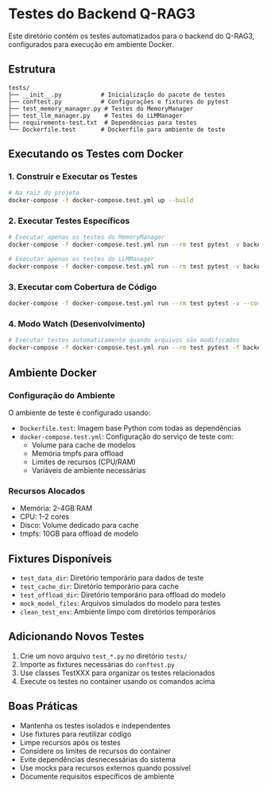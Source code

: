 # Testes do Backend Q-RAG3

Este diretório contém os testes automatizados para o backend do Q-RAG3, configurados para execução em ambiente Docker.

## Estrutura

```
tests/
├── __init__.py           # Inicialização do pacote de testes
├── conftest.py           # Configurações e fixtures do pytest
├── test_memory_manager.py # Testes do MemoryManager
├── test_llm_manager.py    # Testes do LLMManager
├── requirements-test.txt  # Dependências para testes
└── Dockerfile.test       # Dockerfile para ambiente de teste
```

## Executando os Testes com Docker

### 1. Construir e Executar os Testes

```bash
# Na raiz do projeto
docker-compose -f docker-compose.test.yml up --build
```

### 2. Executar Testes Específicos

```bash
# Executar apenas os testes do MemoryManager
docker-compose -f docker-compose.test.yml run --rm test pytest -v backend/tests/test_memory_manager.py

# Executar apenas os testes do LLMManager
docker-compose -f docker-compose.test.yml run --rm test pytest -v backend/tests/test_llm_manager.py
```

### 3. Executar com Cobertura de Código

```bash
docker-compose -f docker-compose.test.yml run --rm test pytest -v --cov=backend backend/tests/
```

### 4. Modo Watch (Desenvolvimento)

```bash
# Executar testes automaticamente quando arquivos são modificados
docker-compose -f docker-compose.test.yml run --rm test pytest -f backend/tests/
```

## Ambiente Docker

### Configuração do Ambiente

O ambiente de teste é configurado usando:

- `Dockerfile.test`: Imagem base Python com todas as dependências
- `docker-compose.test.yml`: Configuração do serviço de teste com:
  - Volume para cache de modelos
  - Memória tmpfs para offload
  - Limites de recursos (CPU/RAM)
  - Variáveis de ambiente necessárias

### Recursos Alocados

- Memória: 2-4GB RAM
- CPU: 1-2 cores
- Disco: Volume dedicado para cache
- tmpfs: 10GB para offload de modelo

## Fixtures Disponíveis

- `test_data_dir`: Diretório temporário para dados de teste
- `test_cache_dir`: Diretório temporário para cache
- `test_offload_dir`: Diretório temporário para offload do modelo
- `mock_model_files`: Arquivos simulados do modelo para testes
- `clean_test_env`: Ambiente limpo com diretórios temporários

## Adicionando Novos Testes

1. Crie um novo arquivo `test_*.py` no diretório `tests/`
2. Importe as fixtures necessárias do `conftest.py`
3. Use classes TestXXX para organizar os testes relacionados
4. Execute os testes no container usando os comandos acima

## Boas Práticas

- Mantenha os testes isolados e independentes
- Use fixtures para reutilizar código
- Limpe recursos após os testes
- Considere os limites de recursos do container
- Evite dependências desnecessárias do sistema
- Use mocks para recursos externos quando possível
- Documente requisitos específicos de ambiente
